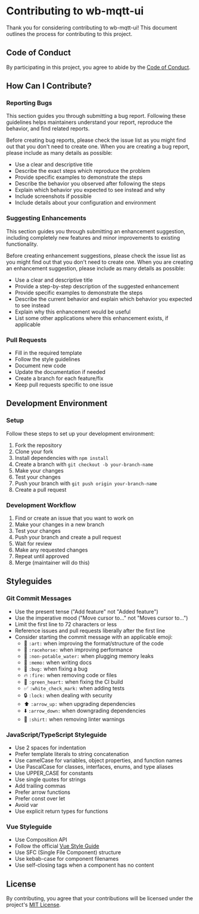 # Contributing to wb-mqtt-ui

Thank you for considering contributing to wb-mqtt-ui! This document outlines the process for contributing to this project.

## Code of Conduct

By participating in this project, you agree to abide by the [Code of Conduct](CODE_OF_CONDUCT.md).

## How Can I Contribute?

### Reporting Bugs

This section guides you through submitting a bug report. Following these guidelines helps maintainers understand your report, reproduce the behavior, and find related reports.

Before creating bug reports, please check the issue list as you might find out that you don't need to create one. When you are creating a bug report, please include as many details as possible:

* Use a clear and descriptive title
* Describe the exact steps which reproduce the problem
* Provide specific examples to demonstrate the steps
* Describe the behavior you observed after following the steps
* Explain which behavior you expected to see instead and why
* Include screenshots if possible
* Include details about your configuration and environment

### Suggesting Enhancements

This section guides you through submitting an enhancement suggestion, including completely new features and minor improvements to existing functionality.

Before creating enhancement suggestions, please check the issue list as you might find out that you don't need to create one. When you are creating an enhancement suggestion, please include as many details as possible:

* Use a clear and descriptive title
* Provide a step-by-step description of the suggested enhancement
* Provide specific examples to demonstrate the steps
* Describe the current behavior and explain which behavior you expected to see instead
* Explain why this enhancement would be useful
* List some other applications where this enhancement exists, if applicable

### Pull Requests

* Fill in the required template
* Follow the style guidelines
* Document new code
* Update the documentation if needed
* Create a branch for each feature/fix
* Keep pull requests specific to one issue

## Development Environment

### Setup

Follow these steps to set up your development environment:

1. Fork the repository
2. Clone your fork
3. Install dependencies with `npm install`
4. Create a branch with `git checkout -b your-branch-name`
5. Make your changes
6. Test your changes
7. Push your branch with `git push origin your-branch-name`
8. Create a pull request

### Development Workflow

1. Find or create an issue that you want to work on
2. Make your changes in a new branch
3. Test your changes
4. Push your branch and create a pull request
5. Wait for review
6. Make any requested changes
7. Repeat until approved
8. Merge (maintainer will do this)

## Styleguides

### Git Commit Messages

* Use the present tense ("Add feature" not "Added feature")
* Use the imperative mood ("Move cursor to..." not "Moves cursor to...")
* Limit the first line to 72 characters or less
* Reference issues and pull requests liberally after the first line
* Consider starting the commit message with an applicable emoji:
    * 🎨 `:art:` when improving the format/structure of the code
    * 🐎 `:racehorse:` when improving performance
    * 🚱 `:non-potable_water:` when plugging memory leaks
    * 📝 `:memo:` when writing docs
    * 🐛 `:bug:` when fixing a bug
    * 🔥 `:fire:` when removing code or files
    * 💚 `:green_heart:` when fixing the CI build
    * ✅ `:white_check_mark:` when adding tests
    * 🔒 `:lock:` when dealing with security
    * ⬆️ `:arrow_up:` when upgrading dependencies
    * ⬇️ `:arrow_down:` when downgrading dependencies
    * 👕 `:shirt:` when removing linter warnings

### JavaScript/TypeScript Styleguide

* Use 2 spaces for indentation
* Prefer template literals to string concatenation
* Use camelCase for variables, object properties, and function names
* Use PascalCase for classes, interfaces, enums, and type aliases
* Use UPPER_CASE for constants
* Use single quotes for strings
* Add trailing commas
* Prefer arrow functions
* Prefer const over let
* Avoid var
* Use explicit return types for functions

### Vue Styleguide

* Use Composition API
* Follow the official [Vue Style Guide](https://vuejs.org/style-guide/)
* Use SFC (Single File Component) structure
* Use kebab-case for component filenames
* Use self-closing tags when a component has no content

## License

By contributing, you agree that your contributions will be licensed under the project's [MIT License](LICENSE). 